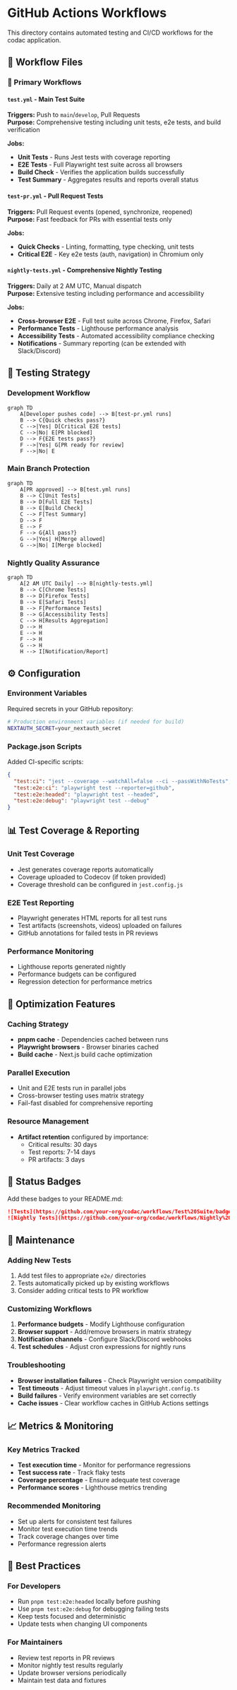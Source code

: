# GitHub Actions Workflows

This directory contains automated testing and CI/CD workflows for the codac application.

## 📁 Workflow Files

### 🚀 Primary Workflows

#### `test.yml` - Main Test Suite
**Triggers:** Push to `main`/`develop`, Pull Requests  
**Purpose:** Comprehensive testing including unit tests, e2e tests, and build verification

**Jobs:**
- **Unit Tests** - Runs Jest tests with coverage reporting
- **E2E Tests** - Full Playwright test suite across all browsers
- **Build Check** - Verifies the application builds successfully
- **Test Summary** - Aggregates results and reports overall status

#### `test-pr.yml` - Pull Request Tests
**Triggers:** Pull Request events (opened, synchronize, reopened)  
**Purpose:** Fast feedback for PRs with essential tests only

**Jobs:**
- **Quick Checks** - Linting, formatting, type checking, unit tests
- **Critical E2E** - Key e2e tests (auth, navigation) in Chromium only

#### `nightly-tests.yml` - Comprehensive Nightly Testing
**Triggers:** Daily at 2 AM UTC, Manual dispatch  
**Purpose:** Extensive testing including performance and accessibility

**Jobs:**
- **Cross-browser E2E** - Full test suite across Chrome, Firefox, Safari
- **Performance Tests** - Lighthouse performance analysis
- **Accessibility Tests** - Automated accessibility compliance checking
- **Notifications** - Summary reporting (can be extended with Slack/Discord)

## 🎯 Testing Strategy

### Development Workflow
```mermaid
graph TD
    A[Developer pushes code] --> B[test-pr.yml runs]
    B --> C{Quick checks pass?}
    C -->|Yes| D[Critical E2E tests]
    C -->|No| E[PR blocked]
    D --> F{E2E tests pass?}
    F -->|Yes| G[PR ready for review]
    F -->|No| E
```

### Main Branch Protection
```mermaid
graph TD
    A[PR approved] --> B[test.yml runs]
    B --> C[Unit Tests]
    B --> D[Full E2E Tests]
    B --> E[Build Check]
    C --> F[Test Summary]
    D --> F
    E --> F
    F --> G{All pass?}
    G -->|Yes| H[Merge allowed]
    G -->|No| I[Merge blocked]
```

### Nightly Quality Assurance
```mermaid
graph TD
    A[2 AM UTC Daily] --> B[nightly-tests.yml]
    B --> C[Chrome Tests]
    B --> D[Firefox Tests]
    B --> E[Safari Tests]
    B --> F[Performance Tests]
    B --> G[Accessibility Tests]
    C --> H[Results Aggregation]
    D --> H
    E --> H
    F --> H
    G --> H
    H --> I[Notification/Report]
```

## ⚙️ Configuration

### Environment Variables
Required secrets in your GitHub repository:

```bash
# Production environment variables (if needed for build)
NEXTAUTH_SECRET=your_nextauth_secret
```

### Package.json Scripts
Added CI-specific scripts:

```json
{
  "test:ci": "jest --coverage --watchAll=false --ci --passWithNoTests",
  "test:e2e:ci": "playwright test --reporter=github",
  "test:e2e:headed": "playwright test --headed",
  "test:e2e:debug": "playwright test --debug"
}
```

## 📊 Test Coverage & Reporting

### Unit Test Coverage
- Jest generates coverage reports automatically
- Coverage uploaded to Codecov (if token provided)
- Coverage threshold can be configured in `jest.config.js`

### E2E Test Reporting
- Playwright generates HTML reports for all test runs
- Test artifacts (screenshots, videos) uploaded on failures
- GitHub annotations for failed tests in PR reviews

### Performance Monitoring
- Lighthouse reports generated nightly
- Performance budgets can be configured
- Regression detection for performance metrics

## 🔧 Optimization Features

### Caching Strategy
- **pnpm cache** - Dependencies cached between runs
- **Playwright browsers** - Browser binaries cached
- **Build cache** - Next.js build cache optimization

### Parallel Execution
- Unit and E2E tests run in parallel jobs
- Cross-browser testing uses matrix strategy
- Fail-fast disabled for comprehensive reporting

### Resource Management
- **Artifact retention** configured by importance:
  - Critical results: 30 days
  - Test reports: 7-14 days
  - PR artifacts: 3 days

## 🚦 Status Badges

Add these badges to your README.md:

```markdown
![Tests](https://github.com/your-org/codac/workflows/Test%20Suite/badge.svg)
![Nightly Tests](https://github.com/your-org/codac/workflows/Nightly%20Tests/badge.svg)
```

## 🔧 Maintenance

### Adding New Tests
1. Add test files to appropriate `e2e/` directories
2. Tests automatically picked up by existing workflows
3. Consider adding critical tests to PR workflow

### Customizing Workflows
1. **Performance budgets** - Modify Lighthouse configuration
2. **Browser support** - Add/remove browsers in matrix strategy
3. **Notification channels** - Configure Slack/Discord webhooks
4. **Test schedules** - Adjust cron expressions for nightly runs

### Troubleshooting
- **Browser installation failures** - Check Playwright version compatibility
- **Test timeouts** - Adjust timeout values in `playwright.config.ts`
- **Build failures** - Verify environment variables are set correctly
- **Cache issues** - Clear workflow caches in GitHub Actions settings

## 📈 Metrics & Monitoring

### Key Metrics Tracked
- **Test execution time** - Monitor for performance regressions
- **Test success rate** - Track flaky tests
- **Coverage percentage** - Ensure adequate test coverage
- **Performance scores** - Lighthouse metrics trending

### Recommended Monitoring
- Set up alerts for consistent test failures
- Monitor test execution time trends
- Track coverage changes over time
- Performance regression alerts

## 🎯 Best Practices

### For Developers
- Run `pnpm test:e2e:headed` locally before pushing
- Use `pnpm test:e2e:debug` for debugging failing tests
- Keep tests focused and deterministic
- Update tests when changing UI components

### For Maintainers
- Review test reports in PR reviews
- Monitor nightly test results regularly
- Update browser versions periodically
- Maintain test data and fixtures 